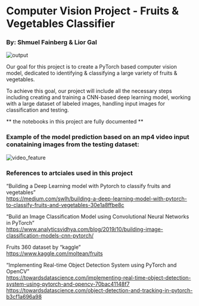# Computer Vision Project - Fruits & Vegetables Classifier
### By: Shmuel Fainberg & Lior Gal

![output](https://user-images.githubusercontent.com/65926551/152634780-a354f493-53cf-4d3b-97a5-e71451cabd89.png)

Our goal for this project is to create a PyTorch based computer vision model, dedicated to identifying & classifying a large variety of fruits & vegetables.

To achieve this goal, our project will include all the necessary steps including creating and training a CNN-based deep learning model, working with a large dataset of labeled images, 
handling input images for classification and testing.

** the notebooks in this project are fully documented **

### Example of the model prediction based on an mp4 video input conataining images from the testing dataset:
![video_feature](https://user-images.githubusercontent.com/65926551/152635424-df034fe7-d4b8-49d9-8908-9014d725e37c.gif)


### References to artciales used in this project
“Building a Deep Learning model with Pytorch to classify fruits and vegetables”<br />
https://medium.com/swlh/building-a-deep-learning-model-with-pytorch-to-classify-fruits-and-vegetables-30e1a8ffbe8c<br />


“Build an Image Classification Model using Convolutional Neural Networks in PyTorch”<br />
https://www.analyticsvidhya.com/blog/2019/10/building-image-classification-models-cnn-pytorch/<br />

Fruits 360 dataset by “kaggle” <br />
https://www.kaggle.com/moltean/fruits <br />


“Implementing Real-time Object Detection System using PyTorch and OpenCV” <br />
https://towardsdatascience.com/implementing-real-time-object-detection-system-using-pytorch-and-opencv-70bac41148f7
https://towardsdatascience.com/object-detection-and-tracking-in-pytorch-b3cf1a696a98<br />
